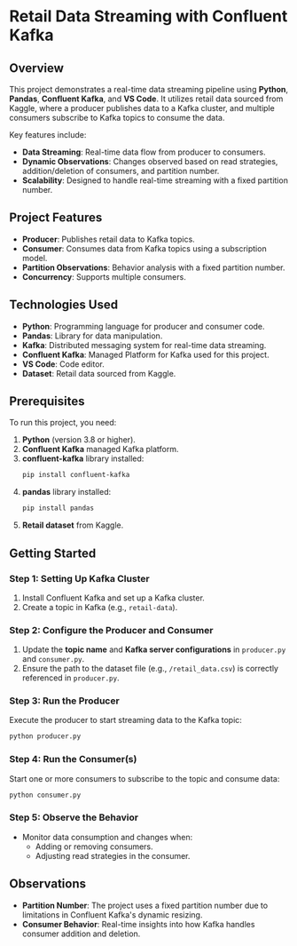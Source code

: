 # Retail Data Streaming with Confluent Kafka  

## Overview  
This project demonstrates a real-time data streaming pipeline using **Python**, **Pandas**, **Confluent Kafka**, and **VS Code**. It utilizes retail data sourced from Kaggle, where a producer publishes data to a Kafka cluster, and multiple consumers subscribe to Kafka topics to consume the data.  

Key features include:  
- **Data Streaming**: Real-time data flow from producer to consumers.  
- **Dynamic Observations**: Changes observed based on read strategies, addition/deletion of consumers, and partition number.  
- **Scalability**: Designed to handle real-time streaming with a fixed partition number.  

## Project Features  
- **Producer**: Publishes retail data to Kafka topics.  
- **Consumer**: Consumes data from Kafka topics using a subscription model.  
- **Partition Observations**: Behavior analysis with a fixed partition number.  
- **Concurrency**: Supports multiple consumers.  

## Technologies Used  
- **Python**: Programming language for producer and consumer code.  
- **Pandas**: Library for data manipulation.  
- **Kafka**: Distributed messaging system for real-time data streaming.  
- **Confluent Kafka**: Managed Platform for Kafka used for this project.  
- **VS Code**: Code editor.  
- **Dataset**: Retail data sourced from Kaggle.  

## Prerequisites  
To run this project, you need:  
1. **Python** (version 3.8 or higher).  
2. **Confluent Kafka** managed Kafka platform.  
3. **confluent-kafka** library installed:  
   ```bash  
   pip install confluent-kafka  
   ```  
4. **pandas** library installed:  
   ```bash  
   pip install pandas  
   ```  
5. **Retail dataset** from Kaggle.

## Getting Started

### Step 1: Setting Up Kafka Cluster

1. Install Confluent Kafka and set up a Kafka cluster.
2. Create a topic in Kafka (e.g., `retail-data`).

### Step 2: Configure the Producer and Consumer

1. Update the **topic name** and **Kafka server configurations** in `producer.py` and `consumer.py`.
2. Ensure the path to the dataset file (e.g., `/retail_data.csv`) is correctly referenced in `producer.py`.

### Step 3: Run the Producer

Execute the producer to start streaming data to the Kafka topic:

```bash
python producer.py  
```

### Step 4: Run the Consumer(s)

Start one or more consumers to subscribe to the topic and consume data:

```bash
python consumer.py  
```

### Step 5: Observe the Behavior

- Monitor data consumption and changes when:
  - Adding or removing consumers.
  - Adjusting read strategies in the consumer.

## Observations

- **Partition Number**: The project uses a fixed partition number due to limitations in Confluent Kafka's dynamic resizing.
- **Consumer Behavior**: Real-time insights into how Kafka handles consumer addition and deletion.
